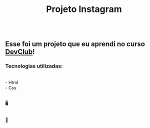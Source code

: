 <h1 align="center">Projeto Instagram</h1>
<br>
<br>
<h2>Esse foi um projeto que eu aprendi no curso <a href="https://rodolfomori.com.br/devclub">DevClub</a>!</h2>
<h3>Tecnologias utilizadas:</h3>
<br>
  - Html 
<br>
  - Css
<br>
<br>

&#128421;
<img src=" "/>
<br>
<br>

&#128242;

<img src=" "/>
